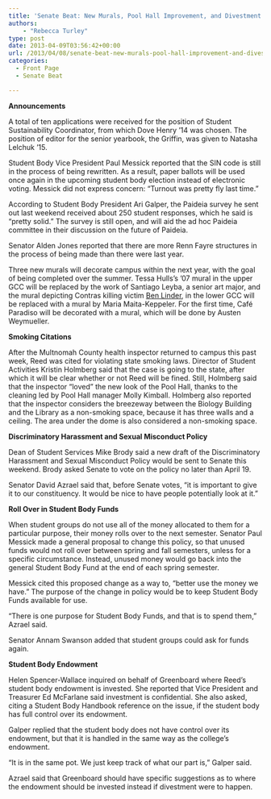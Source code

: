 ```yaml
---
title: 'Senate Beat: New Murals, Pool Hall Improvement, and Divestment'
authors: 
    - "Rebecca Turley"
type: post
date: 2013-04-09T03:56:42+00:00
url: /2013/04/08/senate-beat-new-murals-pool-hall-improvement-and-divestment/
categories:
  - Front Page
  - Senate Beat

---
```

**Announcements**

A total of ten applications were received for the position of Student Sustainability Coordinator, from which Dove Henry ’14 was chosen. The position of editor for the senior yearbook, the Griffin, was given to Natasha Lelchuk ’15.

Student Body Vice President Paul Messick reported that the SIN code is still in the process of being rewritten. As a result, paper ballots will be used once again in the upcoming student body election instead of electronic voting. Messick did not express concern: “Turnout was pretty fly last time.”

According to Student Body President Ari Galper, the Paideia survey he sent out last weekend received about 250 student responses, which he said is “pretty solid.” The survey is still open, and will aid the ad hoc Paideia committee in their discussion on the future of Paideia.

Senator Alden Jones reported that there are more Renn Fayre structures in the process of being made than there were last year.

Three new murals will decorate campus within the next year, with the goal of being completed over the summer. Tessa Hulls&#8217;s &#8217;07 mural in the upper GCC will be replaced by the work of Santiago Leyba, a senior art major, and the mural depicting Contras killing victim [Ben Linder][1], in the lower GCC will be replaced with a mural by Maria Maita-Keppeler. For the first time, Café Paradiso will be decorated with a mural, which will be done by Austen Weymueller.

**Smoking Citations**

After the Multnomah County health inspector returned to campus this past week, Reed was cited for violating state smoking laws. Director of Student Activities Kristin Holmberg said that the case is going to the state, after which it will be clear whether or not Reed will be fined. Still, Holmberg said that the inspector “loved” the new look of the Pool Hall, thanks to the cleaning led by Pool Hall manager Molly Kimball. Holmberg also reported that the inspector considers the breezeway between the Biology Building and the Library as a non-smoking space, because it has three walls and a ceiling. The area under the dome is also considered a non-smoking space.

**Discriminatory Harassment and Sexual Misconduct Policy**

Dean of Student Services Mike Brody said a new draft of the Discriminatory Harassment and Sexual Misconduct Policy would be sent to Senate this weekend. Brody asked Senate to vote on the policy no later than April 19.

Senator David Azrael said that, before Senate votes, “it is important to give it to our constituency. It would be nice to have people potentially look at it.”

**Roll Over in Student Body Funds**

When student groups do not use all of the money allocated to them for a particular purpose, their money rolls over to the next semester. Senator Paul Messick made a general proposal to change this policy, so that unused funds would not roll over between spring and fall semesters, unless for a specific circumstance. Instead, unused money would go back into the general Student Body Fund at the end of each spring semester.

Messick cited this proposed change as a way to, “better use the money we have.” The purpose of the change in policy would be to keep Student Body Funds available for use.

“There is one purpose for Student Body Funds, and that is to spend them,” Azrael said.

Senator Annam Swanson added that student groups could ask for funds again.

**Student Body Endowment**

Helen Spencer-Wallace inquired on behalf of Greenboard where Reed’s student body endowment is invested. She reported that Vice President and Treasurer Ed McFarlane said investment is confidential. She also asked, citing a Student Body Handbook reference on the issue, if the student body has full control over its endowment.

Galper replied that the student body does not have control over its endowment, but that it is handled in the same way as the college’s endowment.

“It is in the same pot. We just keep track of what our part is,” Galper said.

Azrael said that Greenboard should have specific suggestions as to where the endowment should be invested instead if divestment were to happen.

 [1]: http://en.wikipedia.org/wiki/Ben_Linder